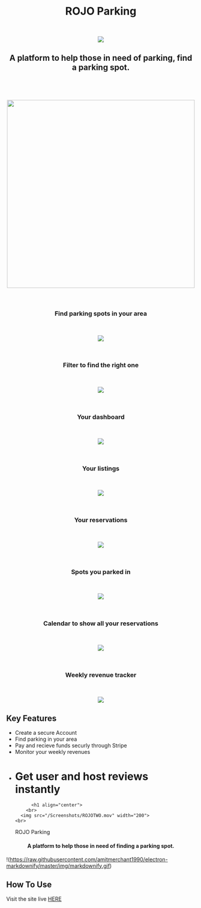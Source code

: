 <h1 align="center">
  <br>
  ROJO Parking
  <br>
</h1>
<br>
<p align="center">
    <img src="/app/assets/images/home.png">
</p>

<h2 align="center">A platform to help those in need of parking, find a parking spot. </h2>

<h1 align="center">
  <br>
  <img src="https://media.giphy.com/media/xT1R9SqLUHlhF2TW8w/giphy.gif" width="500">
  <br>

</h1>

<br>
<h3 align="center"> Find parking spots in your area</h3>
<br>
<p align="center">
    <img src="/app/assets/images/map.png">
</p>

<br>
<h3 align="center"> Filter to find the right one</h3>
<br>
<p align="center">
    <img src="/app/assets/images/map_filter.png">
</p>

<br>
<h3 align="center"> Your dashboard</h3>
<br>
<p align="center">
    <img src="/app/assets/images/dashboard.png">
</p>

<br>
<h3 align="center"> Your listings</h3>
<br>
<p align="center">
    <img src="/app/assets/images/your_listings.png">
</p>

<br>
<h3 align="center"> Your reservations</h3>
<br>
<p align="center">
    <img src="/app/assets/images/your_reservations.png">
</p>

<br>
<h3 align="center"> Spots you parked in</h3>
<br>
<p align="center">
    <img src="/app/assets/images/your_spots.png">
</p>

<br>
<h3 align="center"> Calendar to show all your reservations</h3>
<br>
<p align="center">
    <img src="/app/assets/images/calender.png">
</p>

<br>
<h3 align="center"> Weekly revenue tracker</h3>
<br>
<p align="center">
    <img src="/app/assets/images/revenue.png">
</p>

## Key Features

* Create a secure Account
* Find parking in your area
* Pay and recieve funds securly through Stripe
* Monitor your weekly revenues
* # Get user and host reviews instantly
            <h1 align="center">
          <br>
        <img src="/Screenshots/ROJOTWO.mov" width="200">
      <br>
  ROJO Parking <br>
  </h1>

<h4 align="center">A platform to help those in need of finding a parking spot. </h4>

!(https://raw.githubusercontent.com/amitmerchant1990/electron-markdownify/master/img/markdownify.gif)

## How To Use

Visit the site live [HERE](https://hidden-refuge-93553.herokuapp.com/)
